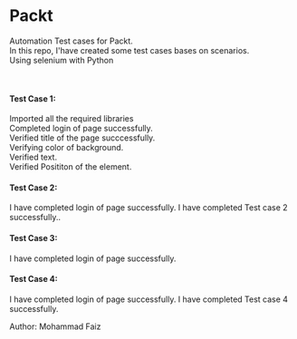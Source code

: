 # Packt
Automation Test cases for Packt.
<br>
In this repo, I'have created some test cases bases on scenarios.
<br>
Using selenium with Python 

<br>
<h4>Test Case 1:</h4>
Imported all the required libraries
<br>
Completed login of page successfully.
<br>
Verified title of the page succcessfully.
<br>
Verifying color of background.
<br>
Verified text.
<br>
Verified Posititon of the element.
<br>

<h4>Test Case 2:</h4>
I have completed login of page successfully.
I have completed Test case 2 successfully..


<h4>Test Case 3:</h4>
I have completed login of page successfully.


<h4>Test Case 4:</h4>
I have completed login of page successfully.
I have completed Test case 4 successfully.




Author: Mohammad Faiz
